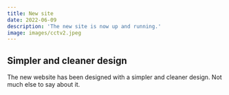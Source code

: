 ```yaml
---
title: New site
date: 2022-06-09
description: 'The new site is now up and running.'
image: images/cctv2.jpeg
---
```


## Simpler and cleaner design

The new website has been designed with a simpler and cleaner design.
Not much else to say about it.